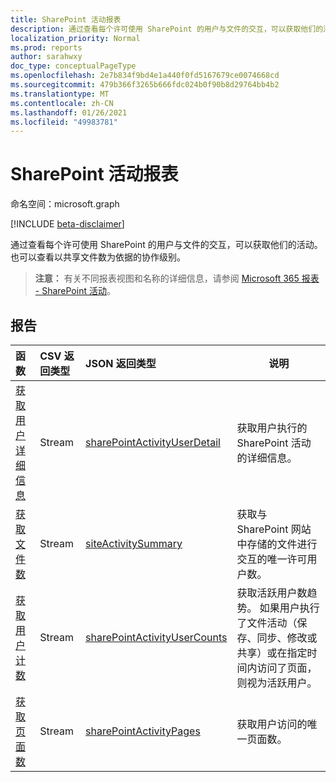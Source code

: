 ```yaml
---
title: SharePoint 活动报表
description: 通过查看每个许可使用 SharePoint 的用户与文件的交互，可以获取他们的活动。 也可以查看以共享文件数为依据的协作级别。
localization_priority: Normal
ms.prod: reports
author: sarahwxy
doc_type: conceptualPageType
ms.openlocfilehash: 2e7b834f9bd4e1a440f0fd5167679ce0074668cd
ms.sourcegitcommit: 479b366f3265b666fdc024b0f90b8d29764bb4b2
ms.translationtype: MT
ms.contentlocale: zh-CN
ms.lasthandoff: 01/26/2021
ms.locfileid: "49983781"
---
```

# <a name="sharepoint-activity-reports"></a>SharePoint 活动报表

命名空间：microsoft.graph

[!INCLUDE [beta-disclaimer](../../includes/beta-disclaimer.md)]

通过查看每个许可使用 SharePoint 的用户与文件的交互，可以获取他们的活动。 也可以查看以共享文件数为依据的协作级别。

> **注意：** 有关不同报表视图和名称的详细信息，请参阅 [Microsoft 365 报表 - SharePoint 活动](https://support.office.com/client/SharePoint-activity-a91c958f-1279-499d-9959-12f0de08dc8f)。

## <a name="reports"></a>报告

| 函数                                 | CSV 返回类型 | JSON 返回类型                         | 说明                              |
| :--------------------------------------- | :-------------- | :--------------------------------------- | ---------------------------------------- |
| [获取用户详细信息](../api/reportroot-getsharepointactivityuserdetail.md) | Stream          | [sharePointActivityUserDetail](../resources/sharepointactivityuserdetail.md) | 获取用户执行的 SharePoint 活动的详细信息。 |
| [获取文件数](../api/reportroot-getsharepointactivityfilecounts.md) | Stream          | [siteActivitySummary](../resources/siteactivitysummary.md) | 获取与 SharePoint 网站中存储的文件进行交互的唯一许可用户数。 |
| [获取用户计数](../api/reportroot-getsharepointactivityusercounts.md) | Stream          | [sharePointActivityUserCounts](../resources/sharepointactivityusercounts.md) | 获取活跃用户数趋势。 如果用户执行了文件活动（保存、同步、修改或共享）或在指定时间内访问了页面，则视为活跃用户。 |
| [获取页面数](../api/reportroot-getsharepointactivitypages.md) | Stream          | [sharePointActivityPages](../resources/sharepointactivitypages.md) | 获取用户访问的唯一页面数。 |


